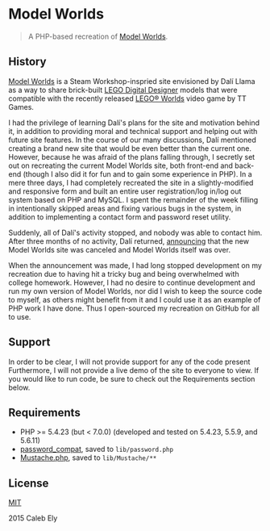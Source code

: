 # Model Worlds #
> A PHP-based recreation of [Model Worlds](http://ModelWorlds.net).

## History ##
[Model Worlds](http://steamcommunity.com/app/332310/discussions/0/523890046877780804/) is a Steam Workshop-inspried site envisioned by Dalí Llama as a way to share brick-built [LEGO Digital Designer](http://ldd.lego.com) models that were compatible with the recently released [LEGO&reg; Worlds](http://store.steampowered.com/app/332310) video game by TT Games.

I had the privilege of learning Dalí's plans for the site and motivation behind it, in addition to providing moral and technical support and helping out with future site features. In the course of our many discussions, Dalí mentioned creating a brand new site that would be even better than the current one. However, because he was afraid of the plans falling through, I secretly set out on recreating the current Model Worlds site, both front-end and back-end (though I also did it for fun and to gain some experience in PHP). In a mere three days, I had completely recreated the site in a slightly-modified and responsive form and built an entire user registration/log in/log out system based on PHP and MySQL. I spent the remainder of the week filling in intentionally skipped areas and fixing various bugs in the system, in addition to implementing a contact form and password reset utility.

Suddenly, all of Dalí's activity stopped, and nobody was able to contact him. After three months of no activity, Dalí returned, [announcing](http://steamcommunity.com/app/332310/discussions/0/523890046877780804/#c481115363872354902) that the new Model Worlds site was canceled and Model Worlds itself was over.

When the announcement was made, I had long stopped development on my recreation due to having hit a tricky bug and being overwhelmed with college homework. However, I had no desire to continue development and run my own version of Model Worlds, nor did I wish to keep the source code to myself, as others might benefit from it and I could use it as an example of PHP work I have done. Thus I open-sourced my recreation on GitHub for all to use.

## Support ##
In order to be clear, I will not provide support for any of the code present Furthermore, I will not provide a live demo of the site to everyone to view. If you would like to run code, be sure to check out the Requirements section below.

## Requirements ##
* PHP >= 5.4.23 (but < 7.0.0) (developed and tested on 5.4.23, 5.5.9, and 5.6.11)
* [password_compat](https://github.com/ircmaxell/password_compat), saved to `lib/password.php`
* [Mustache.php](https://github.com/bobthecow/mustache.php), saved to `lib/Mustache/**`

## License ##
[MIT](LICENSE)

2015 Caleb Ely
